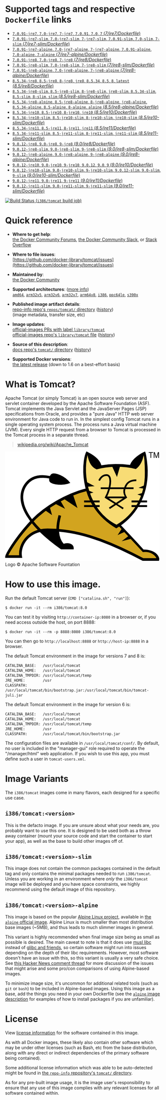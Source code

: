 <!--

********************************************************************************

WARNING:

    DO NOT EDIT "tomcat/README.md"

    IT IS AUTO-GENERATED

    (from the other files in "tomcat/" combined with a set of templates)

********************************************************************************

-->

# Supported tags and respective `Dockerfile` links

-	[`7.0.91-jre7`, `7.0-jre7`, `7-jre7`, `7.0.91`, `7.0`, `7` (*7/jre7/Dockerfile*)](https://github.com/docker-library/tomcat/blob/92855dba2d4edffc55bc04f9b779a0826747ff4c/7/jre7/Dockerfile)
-	[`7.0.91-jre7-slim`, `7.0-jre7-slim`, `7-jre7-slim`, `7.0.91-slim`, `7.0-slim`, `7-slim` (*7/jre7-slim/Dockerfile*)](https://github.com/docker-library/tomcat/blob/92855dba2d4edffc55bc04f9b779a0826747ff4c/7/jre7-slim/Dockerfile)
-	[`7.0.91-jre7-alpine`, `7.0-jre7-alpine`, `7-jre7-alpine`, `7.0.91-alpine`, `7.0-alpine`, `7-alpine` (*7/jre7-alpine/Dockerfile*)](https://github.com/docker-library/tomcat/blob/e0cfc71038fca93f3e1b54ef4a4db58fb506d5be/7/jre7-alpine/Dockerfile)
-	[`7.0.91-jre8`, `7.0-jre8`, `7-jre8` (*7/jre8/Dockerfile*)](https://github.com/docker-library/tomcat/blob/92855dba2d4edffc55bc04f9b779a0826747ff4c/7/jre8/Dockerfile)
-	[`7.0.91-jre8-slim`, `7.0-jre8-slim`, `7-jre8-slim` (*7/jre8-slim/Dockerfile*)](https://github.com/docker-library/tomcat/blob/92855dba2d4edffc55bc04f9b779a0826747ff4c/7/jre8-slim/Dockerfile)
-	[`7.0.91-jre8-alpine`, `7.0-jre8-alpine`, `7-jre8-alpine` (*7/jre8-alpine/Dockerfile*)](https://github.com/docker-library/tomcat/blob/e0cfc71038fca93f3e1b54ef4a4db58fb506d5be/7/jre8-alpine/Dockerfile)
-	[`8.5.34-jre8`, `8.5-jre8`, `8-jre8`, `jre8`, `8.5.34`, `8.5`, `8`, `latest` (*8.5/jre8/Dockerfile*)](https://github.com/docker-library/tomcat/blob/dec5126a93c8b4bdbb7480e3bccdc4ca13c024fd/8.5/jre8/Dockerfile)
-	[`8.5.34-jre8-slim`, `8.5-jre8-slim`, `8-jre8-slim`, `jre8-slim`, `8.5.34-slim`, `8.5-slim`, `8-slim`, `slim` (*8.5/jre8-slim/Dockerfile*)](https://github.com/docker-library/tomcat/blob/dec5126a93c8b4bdbb7480e3bccdc4ca13c024fd/8.5/jre8-slim/Dockerfile)
-	[`8.5.34-jre8-alpine`, `8.5-jre8-alpine`, `8-jre8-alpine`, `jre8-alpine`, `8.5.34-alpine`, `8.5-alpine`, `8-alpine`, `alpine` (*8.5/jre8-alpine/Dockerfile*)](https://github.com/docker-library/tomcat/blob/af1646c18d6398e6cf27a29d32ff58b994d2566e/8.5/jre8-alpine/Dockerfile)
-	[`8.5.34-jre10`, `8.5-jre10`, `8-jre10`, `jre10` (*8.5/jre10/Dockerfile*)](https://github.com/docker-library/tomcat/blob/dec5126a93c8b4bdbb7480e3bccdc4ca13c024fd/8.5/jre10/Dockerfile)
-	[`8.5.34-jre10-slim`, `8.5-jre10-slim`, `8-jre10-slim`, `jre10-slim` (*8.5/jre10-slim/Dockerfile*)](https://github.com/docker-library/tomcat/blob/dec5126a93c8b4bdbb7480e3bccdc4ca13c024fd/8.5/jre10-slim/Dockerfile)
-	[`8.5.34-jre11`, `8.5-jre11`, `8-jre11`, `jre11` (*8.5/jre11/Dockerfile*)](https://github.com/docker-library/tomcat/blob/92bd4324e50c57fc1779ccc97c61aaa53bc0020d/8.5/jre11/Dockerfile)
-	[`8.5.34-jre11-slim`, `8.5-jre11-slim`, `8-jre11-slim`, `jre11-slim` (*8.5/jre11-slim/Dockerfile*)](https://github.com/docker-library/tomcat/blob/92bd4324e50c57fc1779ccc97c61aaa53bc0020d/8.5/jre11-slim/Dockerfile)
-	[`9.0.12-jre8`, `9.0-jre8`, `9-jre8` (*9.0/jre8/Dockerfile*)](https://github.com/docker-library/tomcat/blob/56e65662f0e151aed90bd255aa97a10de17b8316/9.0/jre8/Dockerfile)
-	[`9.0.12-jre8-slim`, `9.0-jre8-slim`, `9-jre8-slim` (*9.0/jre8-slim/Dockerfile*)](https://github.com/docker-library/tomcat/blob/56e65662f0e151aed90bd255aa97a10de17b8316/9.0/jre8-slim/Dockerfile)
-	[`9.0.12-jre8-alpine`, `9.0-jre8-alpine`, `9-jre8-alpine` (*9.0/jre8-alpine/Dockerfile*)](https://github.com/docker-library/tomcat/blob/56e65662f0e151aed90bd255aa97a10de17b8316/9.0/jre8-alpine/Dockerfile)
-	[`9.0.12-jre10`, `9.0-jre10`, `9-jre10`, `9.0.12`, `9.0`, `9` (*9.0/jre10/Dockerfile*)](https://github.com/docker-library/tomcat/blob/56e65662f0e151aed90bd255aa97a10de17b8316/9.0/jre10/Dockerfile)
-	[`9.0.12-jre10-slim`, `9.0-jre10-slim`, `9-jre10-slim`, `9.0.12-slim`, `9.0-slim`, `9-slim` (*9.0/jre10-slim/Dockerfile*)](https://github.com/docker-library/tomcat/blob/56e65662f0e151aed90bd255aa97a10de17b8316/9.0/jre10-slim/Dockerfile)
-	[`9.0.12-jre11`, `9.0-jre11`, `9-jre11` (*9.0/jre11/Dockerfile*)](https://github.com/docker-library/tomcat/blob/92bd4324e50c57fc1779ccc97c61aaa53bc0020d/9.0/jre11/Dockerfile)
-	[`9.0.12-jre11-slim`, `9.0-jre11-slim`, `9-jre11-slim` (*9.0/jre11-slim/Dockerfile*)](https://github.com/docker-library/tomcat/blob/92bd4324e50c57fc1779ccc97c61aaa53bc0020d/9.0/jre11-slim/Dockerfile)

[![Build Status](https://doi-janky.infosiftr.net/job/multiarch/job/i386/job/tomcat/badge/icon) (`i386/tomcat` build job)](https://doi-janky.infosiftr.net/job/multiarch/job/i386/job/tomcat/)

# Quick reference

-	**Where to get help**:  
	[the Docker Community Forums](https://forums.docker.com/), [the Docker Community Slack](https://blog.docker.com/2016/11/introducing-docker-community-directory-docker-community-slack/), or [Stack Overflow](https://stackoverflow.com/search?tab=newest&q=docker)

-	**Where to file issues**:  
	[https://github.com/docker-library/tomcat/issues](https://github.com/docker-library/tomcat/issues)

-	**Maintained by**:  
	[the Docker Community](https://github.com/docker-library/tomcat)

-	**Supported architectures**: ([more info](https://github.com/docker-library/official-images#architectures-other-than-amd64))  
	[`amd64`](https://hub.docker.com/r/amd64/tomcat/), [`arm32v5`](https://hub.docker.com/r/arm32v5/tomcat/), [`arm32v6`](https://hub.docker.com/r/arm32v6/tomcat/), [`arm32v7`](https://hub.docker.com/r/arm32v7/tomcat/), [`arm64v8`](https://hub.docker.com/r/arm64v8/tomcat/), [`i386`](https://hub.docker.com/r/i386/tomcat/), [`ppc64le`](https://hub.docker.com/r/ppc64le/tomcat/), [`s390x`](https://hub.docker.com/r/s390x/tomcat/)

-	**Published image artifact details**:  
	[repo-info repo's `repos/tomcat/` directory](https://github.com/docker-library/repo-info/blob/master/repos/tomcat) ([history](https://github.com/docker-library/repo-info/commits/master/repos/tomcat))  
	(image metadata, transfer size, etc)

-	**Image updates**:  
	[official-images PRs with label `library/tomcat`](https://github.com/docker-library/official-images/pulls?q=label%3Alibrary%2Ftomcat)  
	[official-images repo's `library/tomcat` file](https://github.com/docker-library/official-images/blob/master/library/tomcat) ([history](https://github.com/docker-library/official-images/commits/master/library/tomcat))

-	**Source of this description**:  
	[docs repo's `tomcat/` directory](https://github.com/docker-library/docs/tree/master/tomcat) ([history](https://github.com/docker-library/docs/commits/master/tomcat))

-	**Supported Docker versions**:  
	[the latest release](https://github.com/docker/docker-ce/releases/latest) (down to 1.6 on a best-effort basis)

# What is Tomcat?

Apache Tomcat (or simply Tomcat) is an open source web server and servlet container developed by the Apache Software Foundation (ASF). Tomcat implements the Java Servlet and the JavaServer Pages (JSP) specifications from Oracle, and provides a "pure Java" HTTP web server environment for Java code to run in. In the simplest config Tomcat runs in a single operating system process. The process runs a Java virtual machine (JVM). Every single HTTP request from a browser to Tomcat is processed in the Tomcat process in a separate thread.

> [wikipedia.org/wiki/Apache_Tomcat](https://en.wikipedia.org/wiki/Apache_Tomcat)

![logo](https://raw.githubusercontent.com/docker-library/docs/8e31eb93a02d504d0cfe1da435aa31b377fc627d/tomcat/logo.png)Logo &copy; Apache Software Fountation

# How to use this image.

Run the default Tomcat server (`CMD ["catalina.sh", "run"]`):

```console
$ docker run -it --rm i386/tomcat:8.0
```

You can test it by visiting `http://container-ip:8080` in a browser or, if you need access outside the host, on port 8888:

```console
$ docker run -it --rm -p 8888:8080 i386/tomcat:8.0
```

You can then go to `http://localhost:8888` or `http://host-ip:8888` in a browser.

The default Tomcat environment in the image for versions 7 and 8 is:

	CATALINA_BASE:   /usr/local/tomcat
	CATALINA_HOME:   /usr/local/tomcat
	CATALINA_TMPDIR: /usr/local/tomcat/temp
	JRE_HOME:        /usr
	CLASSPATH:       /usr/local/tomcat/bin/bootstrap.jar:/usr/local/tomcat/bin/tomcat-juli.jar

The default Tomcat environment in the image for version 6 is:

	CATALINA_BASE:   /usr/local/tomcat
	CATALINA_HOME:   /usr/local/tomcat
	CATALINA_TMPDIR: /usr/local/tomcat/temp
	JRE_HOME:        /usr
	CLASSPATH:       /usr/local/tomcat/bin/bootstrap.jar

The configuration files are available in `/usr/local/tomcat/conf/`. By default, no user is included in the "manager-gui" role required to operate the "/manager/html" web application. If you wish to use this app, you must define such a user in `tomcat-users.xml`.

# Image Variants

The `i386/tomcat` images come in many flavors, each designed for a specific use case.

## `i386/tomcat:<version>`

This is the defacto image. If you are unsure about what your needs are, you probably want to use this one. It is designed to be used both as a throw away container (mount your source code and start the container to start your app), as well as the base to build other images off of.

## `i386/tomcat:<version>-slim`

This image does not contain the common packages contained in the default tag and only contains the minimal packages needed to run `i386/tomcat`. Unless you are working in an environment where *only* the `i386/tomcat` image will be deployed and you have space constraints, we highly recommend using the default image of this repository.

## `i386/tomcat:<version>-alpine`

This image is based on the popular [Alpine Linux project](http://alpinelinux.org), available in [the `alpine` official image](https://hub.docker.com/_/alpine). Alpine Linux is much smaller than most distribution base images (~5MB), and thus leads to much slimmer images in general.

This variant is highly recommended when final image size being as small as possible is desired. The main caveat to note is that it does use [musl libc](http://www.musl-libc.org) instead of [glibc and friends](http://www.etalabs.net/compare_libcs.html), so certain software might run into issues depending on the depth of their libc requirements. However, most software doesn't have an issue with this, so this variant is usually a very safe choice. See [this Hacker News comment thread](https://news.ycombinator.com/item?id=10782897) for more discussion of the issues that might arise and some pro/con comparisons of using Alpine-based images.

To minimize image size, it's uncommon for additional related tools (such as `git` or `bash`) to be included in Alpine-based images. Using this image as a base, add the things you need in your own Dockerfile (see the [`alpine` image description](https://hub.docker.com/_/alpine/) for examples of how to install packages if you are unfamiliar).

# License

View [license information](https://www.apache.org/licenses/LICENSE-2.0) for the software contained in this image.

As with all Docker images, these likely also contain other software which may be under other licenses (such as Bash, etc from the base distribution, along with any direct or indirect dependencies of the primary software being contained).

Some additional license information which was able to be auto-detected might be found in [the `repo-info` repository's `tomcat/` directory](https://github.com/docker-library/repo-info/tree/master/repos/tomcat).

As for any pre-built image usage, it is the image user's responsibility to ensure that any use of this image complies with any relevant licenses for all software contained within.
